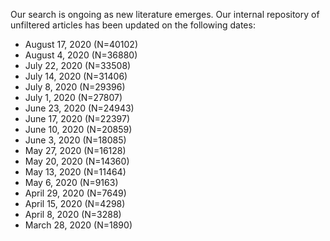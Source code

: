 Our search is ongoing as new literature emerges. Our internal repository of unfiltered articles has been updated on the following dates:

- August 17, 2020 (N=40102)
- August 4, 2020 (N=36880)
- July 22, 2020 (N=33508)
- July 14, 2020 (N=31406)
- July 8, 2020 (N=29396)
- July 1, 2020 (N=27807)
- June 23, 2020 (N=24943)
- June 17, 2020 (N=22397)
- June 10, 2020 (N=20859)
- June 3, 2020 (N=18085)
- May 27, 2020 (N=16128)
- May 20, 2020 (N=14360)
- May 13, 2020 (N=11464)
- May 6, 2020 (N=9163)
- April 29, 2020 (N=7649)
- April 15, 2020 (N=4298)
- April 8, 2020 (N=3288)
- March 28, 2020 (N=1890)
